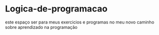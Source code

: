 # Logica-de-programacao
este espaço ser para meus exercicios e programas no meu novo caminho sobre aprendizado na programação 
